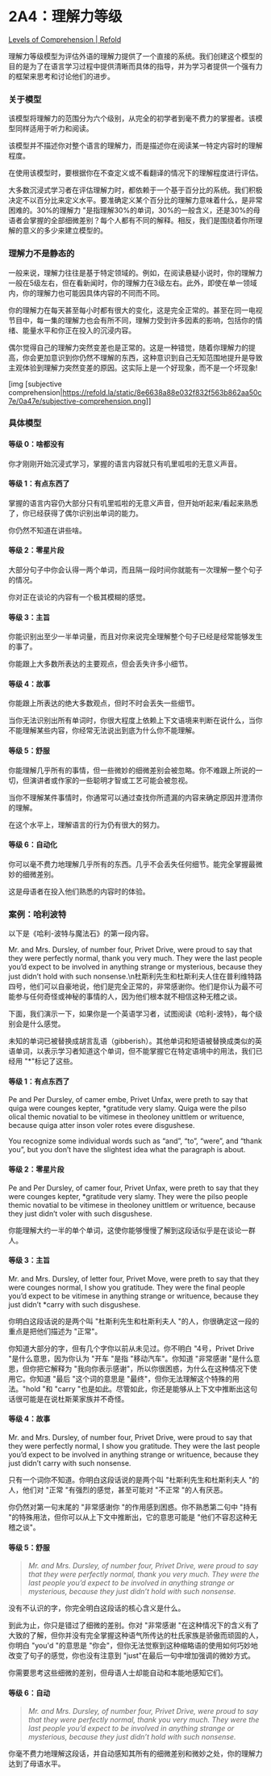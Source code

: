 # 2A4：理解力等级

[Levels of Comprehension | Refold](https://refold.la/roadmap/stage-2/a/levels-of-comprehension)

理解力等级模型为评估外语的理解力提供了一个直接的系统。我们创建这个模型的目的是为了在语言学习过程中提供清晰而具体的指导，并为学习者提供一个强有力的框架来思考和讨论他们的进步。

### 关于模型

该模型将理解力的范围分为六个级别，从完全的初学者到毫不费力的掌握者。该模型同样适用于听力和阅读。

该模型并不描述你对整个语言的理解力，而是描述你在阅读某一特定内容时的理解程度。

在使用该模型时，要根据你在不查定义或不看翻译的情况下的理解程度进行评估。

大多数沉浸式学习者在评估理解力时，都依赖于一个基于百分比的系统。我们积极决定不以百分比来定义水平。要准确定义某个百分比的理解力意味着什么，是非常困难的。30%的理解力 "是指理解30%的单词，30%的一般含义，还是30%的母语者会掌握的全部细微差别？每个人都有不同的解释。相反，我们是围绕着你所理解的意义的多少来建立模型的。

### 理解力不是静态的

一般来说，理解力往往是基于特定领域的。例如，在阅读悬疑小说时，你的理解力一般在5级左右，但在看新闻时，你的理解力在3级左右。此外，即使在单一领域内，你的理解力也可能因具体内容的不同而不同。

你的理解力在每天甚至每小时都有很大的变化，这是完全正常的。甚至在同一电视节目中，每一集的理解力也会有所不同，理解力受到许多因素的影响，包括你的情绪、能量水平和你正在投入的沉浸内容。

偶尔觉得自己的理解力突然变差也是正常的。这是一种错觉，随着你理解力的提高，你会更加意识到你仍然不理解的东西，这种意识到自己无知范围地提升是导致主观体验到理解力突然变差的原因。这实际上是一个好现象，而不是一个坏现象!

[img [subjective comprehension|https://refold.la/static/8e6638a88e032f832f563b862aa50c7e/0a47e/subjective-comprehension.png]]

### 具体模型

#### 等级 0：啥都没有

你才刚刚开始沉浸式学习，掌握的语言内容就只有叽里呱啦的无意义声音。

#### 等级 1：有点东西了

掌握的语言内容仍大部分只有叽里呱啦的无意义声音，但开始听起来/看起来熟悉了，你已经获得了偶尔识别出单词的能力。

你仍然不知道在讲些啥。

#### 等级 2：零星片段

大部分句子中你会认得一两个单词，而且隔一段时间你就能有一次理解一整个句子的情况。

你对正在谈论的内容有一个极其模糊的感觉。

#### 等级 3：主旨

你能识别出至少一半单词量，而且对你来说完全理解整个句子已经是经常能够发生的事了。

你能跟上大多数所表达的主要观点，但会丢失许多小细节。

#### 等级 4：故事

你能跟上所表达的绝大多数观点，但时不时会丢失一些细节。

当你无法识别出所有单词时，你很大程度上依赖上下文语境来判断在说什么，当你不能理解某些内容，你经常无法说出到底为什么你不能理解。

#### 等级 5：舒服

你能理解几乎所有的事情，但一些微妙的细微差别会被忽略。你不难跟上所说的一切，但演讲者或作家的一些聪明才智或工艺可能会被忽视。

当你不理解某件事情时，你通常可以通过查找你所遗漏的内容来确定原因并澄清你的理解。

在这个水平上，理解语言的行为仍有很大的努力。

#### 等级 6：自动化

你可以毫不费力地理解几乎所有的东西。几乎不会丢失任何细节。能完全掌握最微妙的细微差别。

这是母语者在投入他们熟悉的内容时的体验。

### 案例：哈利波特

以下是《哈利-波特与魔法石》的第一段内容。

Mr. and Mrs. Dursley, of number four, Privet Drive, were proud to say that they were perfectly normal, thank you very much. They were the last people you’d expect to be involved in anything strange or mysterious, because they just didn’t hold with such nonsense.\n杜斯利先生和杜斯利夫人住在普利维特路四号，他们可以自豪地说，他们是完全正常的，非常感谢你。他们是你认为最不可能参与任何奇怪或神秘的事情的人，因为他们根本就不相信这种无稽之谈。

下面，我们演示一下，如果你是一个英语学习者，试图阅读《哈利-波特》，每个级别会是什么感觉。

未知的单词已被替换成胡言乱语（gibberish）。其他单词和短语被替换成类似的英语单词，以表示学习者知道这个单词，但不能掌握它在特定语境中的用法，我们已经用 "*"标记了这些。

#### 等级 1：有点东西了

Pe and Per Dursley, of camer embe, Privet Unfax, were preth to say that quiga were counges kepter, *gratitude very slamy. Quiga were the pilso olical themic novatial to be vitimese in theoloney unittlem or writuence, because quiga atter inson voler rotes evere disgushese.

You recognize some individual words such as “and”, “to”, “were”, and “thank you”, but you don’t have the slightest idea what the paragraph is about.

#### 等级 2：零星片段

Pe and Per Dursley, of camer four, Privet Unfax, were preth to say that they were counges kepter, *gratitude very slamy. They were the pilso people themic novatial to be vitimese in theoloney unittlem or writuence, because they just didn’t voler with such disgushese.

你能理解大约一半的单个单词，这使你能够慢慢了解到这段话似乎是在谈论一群人。

#### 等级 3：主旨

Mr. and Mrs. Dursley, of letter four, Privet Move, were preth to say that they were counges normal, I show you gratitude. They were the final people you’d expect to be vitimese in anything strange or writuence, because they just didn’t *carry with such disgushese.

你明白这段话说的是两个叫 "杜斯利先生和杜斯利夫人 "的人，你很确定这一段的重点是把他们描述为 "正常"。

你知道大部分的字，但有几个字你以前从未见过。你不明白 "4号，Privet Drive "是什么意思，因为你认为 "开车 "是指 "移动汽车"。你知道 "非常感谢 "是什么意思，但你把它解释为 "我向你表示感谢"，所以你很困惑，为什么在这种情况下使用它。你知道 "最后 "这个词的意思是 "最终"，但你无法理解这个特殊的用法。"hold "和 "carry "也是如此。尽管如此，你还是能够从上下文中推断出这句话很可能是在说杜斯莱家族并不奇怪。

#### 等级 4：故事

Mr. and Mrs. Dursley, of number four, Privet Drive, were proud to say that they were perfectly normal, I show you gratitude. They were the last people you’d expect to be involved in anything strange or writuence, because they just didn’t carry with such nonsense.

只有一个词你不知道。你明白这段话说的是两个叫 "杜斯利先生和杜斯利夫人 "的人，他们对 "正常 "有强烈的感觉，甚至可能对 "不正常 "的人有厌恶。

你仍然对第一句末尾的 "非常感谢你 "的作用感到困惑。你不熟悉第二句中 "持有 "的特殊用法，但你可以从上下文中推断出，它的意思可能是 "他们不容忍这种无稽之谈"。

#### 等级 5：舒服

> *Mr. and Mrs. Dursley, of number four, Privet Drive, were proud to say that they were perfectly normal, thank you very much. They were the last people you’d expect to be involved in anything strange or mysterious, because they just didn’t hold with such nonsense.*

没有不认识的字，你完全明白这段话的核心含义是什么。

到此为止，你只是错过了细微的差别。你对 "非常感谢 "在这种情况下的含义有了大致的了解，但你并没有完全掌握这种语气所传达的杜氏家族是骄傲而顽固的人，你明白 "you'd "的意思是 "你会"，但你无法觉察到这种缩略语的使用如何巧妙地改变了句子的感觉，你也没有注意到 "just"在最后一句中增加强调的微妙方式。

你需要思考这些细微的差别，但母语人士却能自动和本能地感知它们。

#### 等级 6：自动

> *Mr. and Mrs. Dursley, of number four, Privet Drive, were proud to say that they were perfectly normal, thank you very much. They were the last people you’d expect to be involved in anything strange or mysterious, because they just didn’t hold with such nonsense.*

你毫不费力地理解这段话，并自动感知其所有的细微差别和微妙之处，你的理解力达到了母语水平。